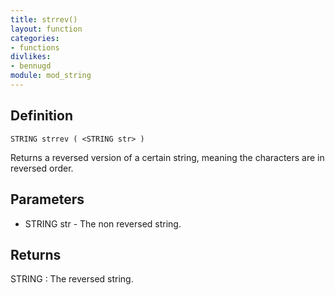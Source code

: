 ```yaml
---
title: strrev()
layout: function
categories:
- functions
divlikes:
- bennugd
module: mod_string
---
```


## Definition

    STRING strrev ( <STRING str> )

Returns a reversed version of a certain string, meaning the characters are in reversed order.

## Parameters

- STRING str - The non reversed string.

## Returns

STRING : The reversed string.
